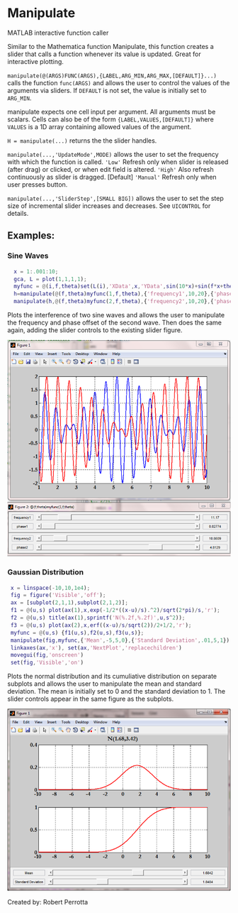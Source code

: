 # Manipulate
MATLAB interactive function caller

Similar to the Mathematica function Manipulate, this function creates a slider that calls a function whenever its value is updated. Great for interactive plotting.

`manipulate(@(ARGS)FUNC(ARGS),{LABEL,ARG_MIN,ARG_MAX,[DEFAULT]}...)`
calls the function `func(ARGS)` and allows the user to control the
values of the arguments via sliders. If `DEFAULT` is not set, the value
is initially set to `ARG_MIN`.
 
manipulate expects one cell input per argument. All arguments must be
scalars. Cells can also be of the form `{LABEL,VALUES,[DEFAULT]}` where
`VALUES` is a 1D array containing allowed values of the argument.
 
`H = manipulate(...)` returns the the slider handles.
 
`manipulate(...,'UpdateMode',MODE)` allows the user to set the frequency
with which the function is called.
  `'Low'`    Refresh only when slider is released (after drag) or
           clicked, or when edit field is altered.
  `'High'`   Also refresh continuously as slider is dragged. [Default]
  `'Manual'` Refresh only when user presses button.
 
`manipulate(...,'SliderStep',[SMALL BIG])` allows the user to set the
step size of incremental slider increases and decreases. See `UICONTROL`
for details.
  
## Examples:

### Sine Waves

```matlab
  x = 1:.001:10;
  gca, L = plot(1,1,1,1);
  myfunc = @(i,f,theta)set(L(i),'XData',x,'YData',sin(10*x)+sin(f*x+theta));
  h=manipulate(@(f,theta)myfunc(1,f,theta),{'frequency1',10,20},{'phase1',0,2*pi});
  manipulate(h,@(f,theta)myfunc(2,f,theta),{'frequency2',10,20},{'phase2',0,2*pi})
 ```
 
Plots the interference of two sine waves and allows the user to
manipulate the frequency and phase offset of the second wave. Then does
the same again, adding the slider controls to the existing slider
figure.
 
 ![](manipulate1.png)
 
### Gaussian Distribution
 
 ```matlab
  x = linspace(-10,10,1e4);
  fig = figure('Visible','off');
  ax = [subplot(2,1,1),subplot(2,1,2)];
  f1 = @(u,s) plot(ax(1),x,exp(-1/2*((x-u)/s).^2)/sqrt(2*pi)/s,'r');
  f2 = @(u,s) title(ax(1),sprintf('N(%.2f,%.2f)',u,s^2));
  f3 = @(u,s) plot(ax(2),x,erf((x-u)/s/sqrt(2))/2+1/2,'r');
  myfunc = @(u,s) {f1(u,s),f2(u,s),f3(u,s)};
  manipulate(fig,myfunc,{'Mean',-5,5,0},{'Standard Deviation',.01,5,1})
  linkaxes(ax,'x'), set(ax,'NextPlot','replacechildren')
  movegui(fig,'onscreen')
  set(fig,'Visible','on')
 ```
 
Plots the normal distribution and its cumuliative distribution on
separate subplots and allows the user to manipulate the mean and
standard deviation. The mean is initially set to 0 and the standard
deviation to 1. The slider controls appear in the same figure as the
subplots.
 
 ![](manipulate2.png)
 
Created by:
  Robert Perrotta
